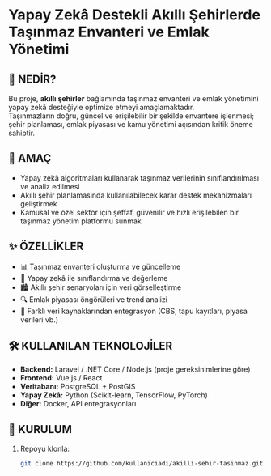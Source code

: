 # Yapay Zekâ Destekli Akıllı Şehirlerde Taşınmaz Envanteri ve Emlak Yönetimi

## 📌 NEDİR?
Bu proje, **akıllı şehirler** bağlamında taşınmaz envanteri ve emlak yönetimini yapay zekâ desteğiyle optimize etmeyi amaçlamaktadır.  
Taşınmazların doğru, güncel ve erişilebilir bir şekilde envantere işlenmesi; şehir planlaması, emlak piyasası ve kamu yönetimi açısından kritik öneme sahiptir.  

## 🎯 AMAÇ
- Yapay zekâ algoritmaları kullanarak taşınmaz verilerinin sınıflandırılması ve analiz edilmesi  
- Akıllı şehir planlamasında kullanılabilecek karar destek mekanizmaları geliştirmek  
- Kamusal ve özel sektör için şeffaf, güvenilir ve hızlı erişilebilen bir taşınmaz yönetim platformu sunmak  

## ✨ ÖZELLİKLER
- 📊 Taşınmaz envanteri oluşturma ve güncelleme  
- 🤖 Yapay zekâ ile sınıflandırma ve değerleme  
- 🏙️ Akıllı şehir senaryoları için veri görselleştirme  
- 🔍 Emlak piyasası öngörüleri ve trend analizi  
- 📡 Farklı veri kaynaklarından entegrasyon (CBS, tapu kayıtları, piyasa verileri vb.)  

## 🛠️ KULLANILAN TEKNOLOJİLER
- **Backend:** Laravel / .NET Core / Node.js (proje gereksinimlerine göre)  
- **Frontend:** Vue.js / React  
- **Veritabanı:** PostgreSQL + PostGIS  
- **Yapay Zekâ:** Python (Scikit-learn, TensorFlow, PyTorch)  
- **Diğer:** Docker, API entegrasyonları  

## 🚀 KURULUM
1. Repoyu klonla:  
   ```bash
   git clone https://github.com/kullaniciadi/akilli-sehir-tasinmaz.git
